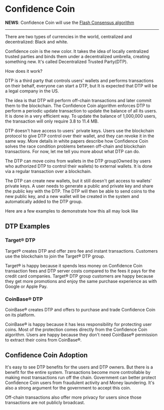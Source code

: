 # Confidence Coin

**NEWS**: Confidence Coin will use the [Flash Consensus algorithm](Flash-Consensus-algorithm)

------

There are two types of currencies in the world, centralized and decentralized: Black and white.

Confidence coin is the new color. 
It takes the idea of locally centralized trusted parties and binds them under a decentralized umbrella, creating something new. 
It's called Decentralized Trusted Party(DTP).

How does it work?

DTP is a third party that controls users' wallets and performs transactions on their behalf, everyone can start a DTP, but It is expected that DTP will be a legal company in the US.

The idea is that DTP will perform off-chain transactions and later commit them to the blockchain. The Confidence Coin algorithm enforces DTP to perform a periodic update transaction to update the balance of all its users. It is done in a very efficient way. To update the balance of 1,000,000 users, the transaction will only require 3.8 to 11.4 MB. 

DTP doesn't have access to users` private keys. Users use the blockchain protocol to give DTP control over their wallet, and they can revoke it in the same way. More details in white papers describe how Confidence Coin solves the race condition problems between off-chain and blockchain transactions. For now, let me tell you more about what DTP can do.

The DTP can move coins from wallets in the DTP group(Owned by users who authorized DTP to control their wallets) to external wallets. It is done via a regular transaction over a blockchain. 

The DTP can create new wallets, but it still doesn't get access to wallets' private keys. A user needs to generate a public and private key and share the public key with the DTP. The DTP will then be able to send coins to the new public key, and a new wallet will be created in the system and automatically added to the DTP group.

Here are a few examples to demonstrate how this all may look like
## DTP Examples
### Target® DTP
Target® creates DTP and offer zero fee and instant transactions. 
Customers use the blockchain to join the Target® DTP group. 

Target® is happy because it spends less money on Confidence Coin transaction fees and DTP server costs compared to the fees it pays for the credit card companies.
Target® DTP group customers are happy because they get more promotions and enjoy the same purchase experience as with Google or Apple Pay.
### CoinBase® DTP
CoinBase® creates DTP and offers to purchase and trade Confidence Coin on its platform.

CoinBase® is happy because it has less responsibility for protecting user coins. Most of the protection comes directly from the Confidence Coin algorithm.
Users are happy because they don't need CoinBase® permission to extract their coins from CoinBase®.

## Confidence Coin Adoption
It's easy to see DTP benefits for the users and DTP owners. But there is a benefit for the entire system.
Transactions become more controllable by making most transactions run off the chain. Government can better protect Confidence Coin users from fraudulent activity and Money laundering. It's also a strong argument for the government to accept this coin.

Off-chain transactions also offer more privacy for users since those transactions are not publicly broadcast.
